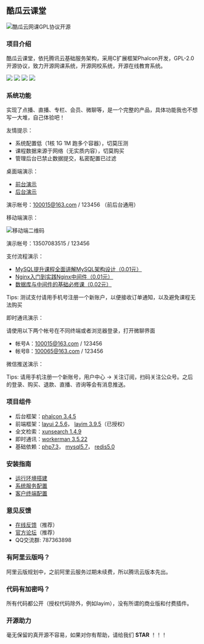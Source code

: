 ## 酷瓜云课堂

![酷瓜云网课GPL协议开源](https://images.gitee.com/uploads/images/2020/1127/092621_3805cf8f_23592.png)

### 项目介绍

酷瓜云课堂，依托腾讯云基础服务架构，采用C扩展框架Phalcon开发，GPL-2.0开源协议，致力开源网课系统，开源网校系统，开源在线教育系统。

![](https://img.shields.io/static/v1?label=release&message=1.2.4&color=blue)
![](https://img.shields.io/static/v1?label=stars&message=168&color=blue)
![](https://img.shields.io/static/v1?label=forks&message=63&color=blue)
![](https://img.shields.io/static/v1?label=license&message=GPL-2.0&color=blue)

### 系统功能

实现了点播、直播、专栏、会员、微聊等，是一个完整的产品，具体功能我也不想写一大堆，自己体验吧！

友情提示：

- 系统配置低（1核 1G 1M 跑多个容器），切莫压测
- 课程数据来源于网络（无实质内容），切莫购买
- 管理后台已禁止数据提交，私密配置已过滤

桌面端演示：

- [前台演示](https://ctc.koogua.com)
- [后台演示](https://ctc.koogua.com/admin)

演示帐号：100015@163.com / 123456 （前后台通用）

移动端演示：

![移动端二维码](https://images.gitee.com/uploads/images/2020/1127/093203_265221a2_23592.png)

演示帐号：13507083515 / 123456

支付流程演示：

- [MySQL提升课程全面讲解MySQL架构设计（0.01元）](https://ctc.koogua.com/order/confirm?item_id=1390&item_type=1)
- [Nginx入门到实践Nginx中间件（0.01元）](https://ctc.koogua.com/order/confirm?item_id=1286&item_type=1)
- [数据库与中间件的基础必修课（0.02元）](https://ctc.koogua.com/order/confirm?item_id=80&item_type=2)

Tips: 测试支付请用手机号注册一个新账户，以便接收订单通知，以及避免课程无法购买
 
即时通讯演示：

请使用以下两个帐号在不同终端或者浏览器登录，打开微聊界面

- 帐号A：100015@163.com / 123456
- 帐号B：100065@163.com / 123456

微信推送演示：

Tips: 请用手机注册一个新账号，用户中心 -> 关注订阅，扫码关注公众号。之后的登录、购买、退款、直播、咨询等会有消息推送。
 
### 项目组件

- 后台框架：[phalcon 3.4.5](https://phalcon.io)
- 前端框架：[layui 2.5.6](https://layui.com)， [layim 3.9.5](https://www.layui.com/layim)（已授权）
- 全文检索：[xunsearch 1.4.9](http://www.xunsearch.com)
- 即时通讯：[workerman 3.5.22](https://workerman.net)
- 基础依赖：[php7.3](https://php.net)， [mysql5.7](https://mysql.com)， [redis5.0](https://redis.io)

### 安装指南

- [运行环境搭建](https://gitee.com/koogua/course-tencent-cloud-docker)
- [系统服务配置](https://gitee.com/koogua/course-tencent-cloud/wikis)
- [客户终端配置](https://gitee.com/koogua/course-tencent-cloud-app)

### 意见反馈

- [在线反馈](https://gitee.com/koogua/course-tencent-cloud/issues)（推荐）
- [官方论坛](https://koogua.com/forum)（推荐）
- QQ交流群: 787363898

### 有阿里云版吗？

阿里云版规划中，之前阿里云服务过期未续费，所以腾讯云版本先出。

### 代码有加密吗？

所有代码都公开（授权代码除外，例如layim），没有所谓的商业版和付费插件。

### 开源助力

毫无保留的真开源不容易，如果对你有帮助，请给我们 **STAR** ！！！

